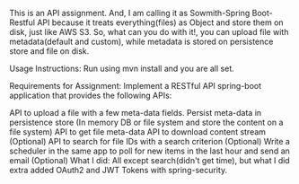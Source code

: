 
This is an API assignment. And, I am calling it as Sowmith-Spring Boot- Restful API because it treats everything(files) as Object and 
store them on disk, just like AWS S3.
So, what can you do with it!, you can upload file with metadata(default and custom), while metadata is stored on persistence store and 
file on disk.

Usage Instructions:
Run using mvn install and you are all set.

Requirements for Assignment:
Implement a RESTful API spring-boot application that provides the following APIs:

API to upload a file with a few meta-data fields. Persist meta-data in persistence store (In memory DB or file system and store the content on a file system)
API to get file meta-data
API to download content stream (Optional)
API to search for file IDs with a search criterion (Optional)
Write a scheduler in the same app to poll for new items in the last hour and send an email (Optional)
What I did:
All except search(didn't get time), but what I did extra added OAuth2 and JWT Tokens with spring-security.
